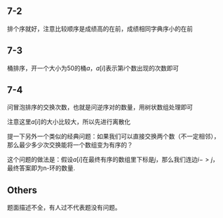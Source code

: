 ## 7-2

排个序就好，注意比较顺序是成绩高的在前，成绩相同字典序小的在前

## 7-3

桶排序，开一个大小为50的桶$a$，$a[i]$表示第$i$个数出现的次数即可

## 7-4

问冒泡排序的交换次数，也就是问逆序对的数量，用树状数组处理即可

注意这里$a[i]$的大小比较大，所以先进行离散化

提一下另外一个类似的经典问题：如果我们可以直接交换两个数（不一定相邻），那么最少多少次交换能将一个数组变为有序的？

这个问题的做法是：假设$a[i]$在最终有序的数组里下标是$j$，那么我们连边$i->j$，最终答案即为n-环的数量.

## Others

题面描述不全，有人过不代表题没有问题。
